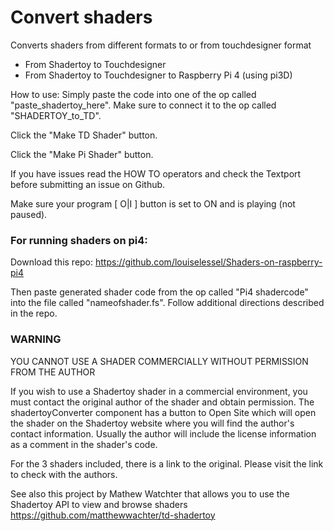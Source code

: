 # Convert shaders
Converts shaders from different formats to or from touchdesigner format
- From Shadertoy to Touchdesigner
- From Shadertoy to Touchdesigner to Raspberry Pi 4 (using pi3D)

How to use:
Simply paste the code into one of the op called "paste_shadertoy_here".
Make sure to connect it to the op called "SHADERTOY_to_TD".

Click the "Make TD Shader" button.

Click the "Make Pi Shader" button.

If you have issues read the HOW TO operators and check the Textport before submitting an issue on Github.

Make sure your program [ O|I ] button is set to ON and is playing (not paused).


### For running shaders on pi4: 
Download this repo: https://github.com/louiselessel/Shaders-on-raspberry-pi4

Then paste generated shader code from the op called "Pi4 shadercode" into the file called "nameofshader.fs".
Follow additional directions described in the repo.


### WARNING

YOU CANNOT USE A SHADER COMMERCIALLY WITHOUT PERMISSION FROM THE AUTHOR

If you wish to use a Shadertoy shader in a commercial environment, you must contact the original author of the shader and obtain permission. The shadertoyConverter component has a button to Open Site which will open the shader on the Shadertoy website where you will find the author's contact information. Usually the author will include the license information as a comment in the shader's code.

For the 3 shaders included, there is a link to the original. Please visit the link to check with the authors.

See also this project by Mathew Watchter that allows you to use the Shadertoy API to view and browse shaders https://github.com/matthewwachter/td-shadertoy
